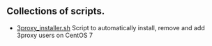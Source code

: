 ## Collections of scripts.

* [3proxy_installer.sh](https://github.com/MegaLoadOn/bash_scripts/tree/master/3proxy_installer) Script to automatically install, remove and add 3proxy users on CentOS 7
